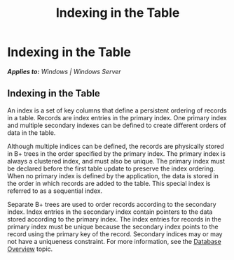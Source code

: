 ﻿---
title: Indexing in the Table
TOCTitle: Indexing in the Table
ms:assetid: d86c2c6b-d001-468d-ab74-937911b0036d
ms:mtpsurl: https://msdn.microsoft.com/en-us/library/Gg294106(v=EXCHG.10)
ms:contentKeyID: 32765721
ms.date: 04/11/2016
ms.topic: article
---

# Indexing in the Table


_**Applies to:** Windows | Windows Server_

## Indexing in the Table

An index is a set of key columns that define a persistent ordering of records in a table. Records are index entries in the primary index. One primary index and multiple secondary indexes can be defined to create different orders of data in the table.

Although multiple indices can be defined, the records are physically stored in B+ trees in the order specified by the primary index. The primary index is always a clustered index, and must also be unique. The primary index must be declared before the first table update to preserve the index ordering. When no primary index is defined by the application, the data is stored in the order in which records are added to the table. This special index is referred to as a sequential index.

Separate B+ trees are used to order records according to the secondary index. Index entries in the secondary index contain pointers to the data stored according to the primary index. The index entries for records in the primary index must be unique because the secondary index points to the record using the primary key of the record. Secondary indices may or may not have a uniqueness constraint. For more information, see the [Database Overview](gg269290\(v=exchg.10\).md) topic.

